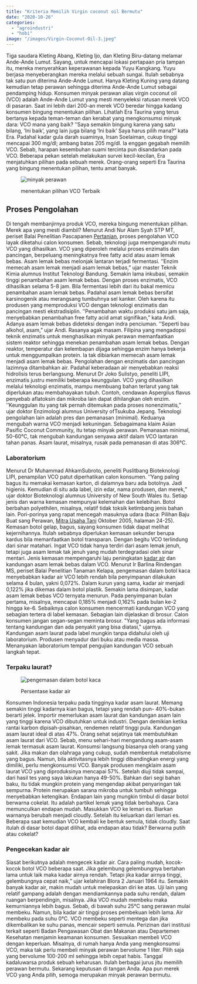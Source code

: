 ```yaml
---
title: "Kriteria Memilih Virgin coconut oil Bermutu"
date: "2020-10-26"
categories: 
  - "agroindustri"
  - "hobi"
image: "/images/Virgin-Coconut-Oil-3.jpeg"
---
```


Tiga saudara Kleting Abang, Kleting Ijo, dan Kleting Biru-datang melamar Ande-Ande Lumut. Sayang, untuk mencapai lokasi pertapaan pria tampan itu, mereka menyerahkan keperawanan kepada Yuyu Kangkang. Yuyu berjasa menyeberangkan mereka melalui sebuah sungai. Itulah sebabnya tak satu pun diterima Ande-Ande Lumut. Hanya Kleting Kuning yang datang kemudian tetap perawan sehingga diterima Ande-Ande Lumut sebagai pendamping hidup. Konsumen minyak perawan alias virgin coconut oil (VCO) adalah Ande-Ande Lumut yang mesti menyeleksi ratusan merek VCO di pasaran. Saat ini lebih dari 200-an merek VCO beredar hingga kadang konsumen bingung menentukan pilihan. Lihatlah Era Taurina yang terus bertanya kepada teman-teman dan kerabat yang mengkonsumsi minyak dara: VCO mana yang baik? ’’Saya semakin bingung karena yang satu bilang, ’Ini baik’, yang lain juga bilang ’Ini baik’ Saya harus pilih mana?” kata Era. Padahal kadar gula darah suaminya, Irsan Soelaiman, cukup tinggi mencapai 300 mg/dl; ambang batas 205 mg/dl. Ia enggan gegabah memilih VCO. Sebab, harapan kesembuhan suami tercinta pun disandarkan pada VCO. Beberapa pekan setelah melakukan survei kecil-kecilan, Era menjatuhkan pilihan pada sebuah merek. Orang-orang seperti Era Taurina yang bingung menentukan pilihan, tentu amat banyak.

<figure>

![minyak perawan](/images/Virgin%2BCoconut%2BOil%2B%25282%2529.jpeg "proses pengolahan VCO")

<figcaption>

menentukan pilihan VCO Terbaik

</figcaption>

</figure>

## Proses Pengolahan

Di tengah membanjirnya produk VCO, mereka bingung menentukan pilihan. Merek apa yang mesti diambil? Menurut Andi Nur Alam Syah STP MT, periset Balai Penelitian Pascapanen [Pertanian](http://localhost/mitra/pertanian "Pertanian"), proses pengolahan VCO layak diketahui calon konsumen. Sebab, teknologi juga mempengaruhi mutu VCO yang dihasilkan. VCO yang diperoleh melalui proses enzimatis dan pancingan, berpeluang meningkatnya free fatty acid atau asam lemak bebas. Asam lemak bebas melonjak lantaran terjadi fermentasi. ’’Enzim memecah asam lemak menjadi asam lemak bebas,” ujar master Teknik Kimia alumnus Institut Teknologi Bandung. Semakin lama inkubasi, semakin tinggi penambahan asam lemak bebas. Dengan proses enzimatis, VCO dihasilkan selama 5-8 jam. Bila fermentasi lebih dari itu bakal memicu penambahan asam lemak bebas. Padahal asam lemak bebas bersifat karsinogenik atau merangsang tumbuhnya sel kanker. Oleh karena itu produsen yang memproduksi VCO dengan teknologi enzimatis dan pancingan mesti ekstradisiplin. ’’Penambahan waktu produksi satu jam saja, menyebabkan penambahan free fatty acid amat signifikan,” kata Andi. Adanya asam lemak bebas dideteksi dengan indra penciuman. ’’Seperti bau alkohol, asam,” ujar Andi. Rasanya agak masam. Filipina yang mengadopsi teknik enzimatis untuk menghasilkan minyak perawan memanfaatkan sistem reaktor sehingga menekan penambahan asam lemak bebas. Dengan reaktor, temperatur dan kelembapan dijaga sehingga enzim hanya bekerja untuk menggumpalkan protein. Ia tak dibiarkan memecah asam lemak menjadi asam lemak bebas. Pengolahan dengan enzimatis dan pancingan lazimnya ditambahkan air. Padahal keberadaan air menyebabkan reaksi hidrolisis terus berlangsung. Menurut Dr Joko Sulistyo, peneliti LIPI, enzimatis justru memiliki beberapa keunggulan. VCO yang dihasilkan melalui teknologi enzimatis, mampu membuang bahan terlarut yang tak diperlukan atau membahayakan tubuh. Contoh, cendawan Aspergilus flavus penyebab aflatoksin dan mikroba lain dapat dihilangkan oleh enzim. ’’Keunggulan itu yang tak pernah ditemukan pada proses nonenzimatis,” ujar doktor Enzimologi alumnus University ofTsukuba Jepang. Teknologi pengolahan lain adalah pres dan pemanasan (minimal). Keduanya mengubah warna VCO menjadi kekuningan. Sebagaimana klaim Asian Pasific Coconut Community, itu tetap minyak perawan. Pemanasan minimal, 50-60°C, tak mengubah kandungan senyawa aktif dalam VCO lantaran tahan panas. Asam laurat, misalnya, rusak pada pemanasan di atas 306°C.

### Laboratorium

Menurut Dr Muhammad AhkamSubroto, peneliti Puslitbang Bioteknologi LIPI, penampilan VCO patut diperhatikan calon konsumen. ’’Yang paling bagus itu memakai kemasan karton, di dalamnya baru ada botolnya. Jadi higienis. Kemudian di situ ada label, izin edar, nama produsen, dan merek,” ujar doktor Bioteknologi alumnus University of New South Wales itu. Setiap jenis dan warna kemasan mempunyai kelemahan dan kelebihan. Botol berbahan polyethilen, misalnya, relatif tidak toksik ketimbang jenis bahan lain. Pori-porinya yang rapat mencegah masuknya udara (baca: Pilihan Baju Buat sang Perawan, [Mitra Usaha Tani](http://localhost/mitra) Oktober 2005, halaman 24-25). Kemasan botol gelap, bagus, sayang konsumen tidak dapat melihat kejernihannya. Itulah sebabnya diperlukan kemasan sekunder berupa kardus bila memanfaatkan botol transparan. Dengan begitu VCO terlindung dari sinar matahari. Ingat VCO tidak hanya terdiri dari asam lemak jenuh, tetapi juga asam lemak tak jenuh yang mudah terdegradasi oleh sinar mentari. Jenis kemasan mempengaruhi laju peningkatan [kadar air](#kadar_air) dan kandungan asam lemak bebas dalam VCO. Menurut Ir Barlina Rindengan MS, periset Balai Penelitian Tanaman Kelapa, pengemasan dalam botol kaca menyebabkan kadar air VCO lebih rendah bila penyimpanan dilakukan selama 4 bulan, yakni 0,072%. Dalam kurun yang sama, kadar air menjadi 0,122% jika dikemas dalam botol plastik. Semakin lama disimpan, kadar asam lemak bebas VCO ternyata menurun. Pada penyimpanan bulan pertama, misalnya, mencapai 0,185% menjadi 0,162% pada bulan ke-2 hingga ke-6. Sebaiknya calon konsumen mencermati kandungan VCO yang sebagian tertera di label kemasan. Sebagian lain dijelaskan di brosur. Calon konsumen jangan segan-segan meminta brosur. "Yang bagus ada informasi tentang kandungan dan ada penyakit yang bisa diatasi," ujarnya. Kandungan asam laurat pada label mungkin tanpa didahului oleh uji laboratorium. Produsen menyadur dari buku atau media massa. Menanyakan laboratorium tempat pengujian kandungan VCO sebuah langkah tepat.

### Terpaku laurat?

<figure>

![pengemasan dalam botol kaca](/images/Virgin%2BCoconut%2BOil.jpeg "Konsumen ccoconut oil")

<figcaption>

Persentase kadar air

</figcaption>

</figure>

Konsumen Indonesia terpaku pada tingginya kadar asam laurat. Memang semakin tinggi kadarnya kian bagus, tetapi yang rendah pun- 40%-bukan berarti jelek. Importir memerlukan asam laurat dan kandungan asam lain yang tinggi karena VCO dibutuhkan untuk industri. Dengan demikian ketika rantai karbon dipisah-pisahkan, rendemen relatif tinggi pula. Kandungan asam laurat ideal di atas 47%. Orang sehat sejatinya tak membutuhkan asam laurat dari VCO. Sebab, menu sehari-hari mengandung asam-asam lemak termasuk asam laurat. Konsumsi langsung biasanya oleh orang yang sakit. Jika makan dan olahraga yang cukup, sudah membentuk metabolisme yang bagus. Namun, bila aktivitasnya lebih tinggi dibandingkan energi yang dimiliki, perlu mengkonsumsi VCO. Banyak produsen mengklaim asam laurat VCO yang diproduksinya mencapai 57%. Setelah diuji tidak sampai, dari hasil tes yang saya lakukan hanya 49-50%. Bahkan dari segi bahan baku, itu tidak mungkin protein yang mengendap akibat penyaringan tak sempurna. Protein merupakan sarana mikroba untuk tumbuh sehingga menyebabkan ketengikan. Endapan lain yang mungkin timbul di dasar botol berwarna cokelat. Itu adalah partikel lemak yang tidak berbahaya. Cara memunculkan endapan mudah. Masukkan VCO ke lemari es. Biarkan warnanya berubah menjadi cloudly. Setelah itu keluarkan dari lemari es. Beberapa saat kemudian VCO kembali ke bentuk semula, tidak cloudly. Saat itulah di dasar botol dapat dilihat, ada endapan atau tidak? Berwarna putih atau cokelat?

### Pengecekan kadar air

Siasat berikutnya adalah mengecek kadar air. Cara paling mudah, kocok-kocok botol VCO beberapa saat. Jika gelembung gelembungnya bertahan lama untuk laik maka kadar airnya rendah. Tetapi jika kadar airnya tinggi, gelembungnya cepat naik,” ujar kelahiran Blora 2 Januari 1964 itu. Semakin banyak kadar air, makin mudah untuk melepaskan diri ke atas. Uji lain yang relatif gampang adalah dengan mendiamkannya pada suhu rendah, dalam ruangan berpendingin, misalnya. Jika VCO mudah membeku maka kemurniannya lebih bagus. Sebab, di bawah suhu 25°C sang perawan mulai membeku. Namun, bila kadar air tinggi proses pembekuan lebih lama. Air membeku pada suhu 0°C. VCO membeku seperti mentega dan jika dikembalikan ke suhu panas, mencair seperti semula. Perizinan dari institusi terkait seperti Badan Pengawasan Obat dan Makanan atau Departemen Kesehatan menjamin keamanan konsumen. Sesuaikan membeli VCO dengan keperluan. Misalnya, di rumah hanya Anda yang mengkonsumsi VCO, maka tak perlu membeli minyak perawan bervolume 1 liter. Pilih saja yang bervolume 100-200 ml sehingga lebih cepat habis. Tanggal kadaluwarsa produk sebuah keharusan. Itulah berbagai jurus jitu memilih perawan bermutu. Sekarang keputusan di tangan Anda. Apa pun merek VCO yang Anda pilih, semoga merupakan minyak perawan bermutu.
